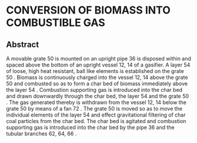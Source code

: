 # CONVERSION OF BIOMASS INTO COMBUSTIBLE GAS

## Abstract
A movable grate 50 is mounted on an upright pipe 36 is disposed within and spaced above the bottom of an upright vessel 12, 14 of a gasifier. A layer 54 of loose, high heat resistant, ball like elements is established on the grate 50 . Biomass is continuously charged into the vessel 12, 14 above the grate 50 and combusted so as to form a char bed of biomass immediately above the layer 54 . Combustion supporting gas is introduced into the char bed and drawn downwardly through the char bed, the layer 54 and the grate 50 . The gas generated thereby is withdrawn from the vessel 12, 14 below the grate 50 by means of a fan 72 . The grate 50 is moved so as to move the individual elements of the layer 54 and effect gravitational filtering of char coal particles from the char bed. The char bed is agitated and combustion supporting gas is introduced into the char bed by the pipe 36 and the tubular branches 62, 64, 66 .